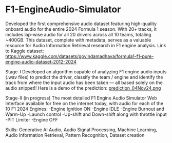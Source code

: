 # F1-EngineAudio-Simulator
Developed the first comprehensive audio dataset featuring high-quality onboard audio for the entire 2024 Formula 1 season. With 20+ tracks, it includes lap-wise audio for all 20 drivers across all 10 teams, totaling ~400GB. This dataset, complete with metadata, serves as a valuable resource for Audio Information Retrieval research in F1 engine analysis.
Link to Kaggle dataset: https://www.kaggle.com/datasets/govindamadhava/formula1-f1-pure-engine-audio-dataset-2012-2024 

Stage-I
Developed an algorithm capable of analyzing F1 engine audio inputs (.wav files) to predict the driver, classify the team / engine and identify the track from where the input audio has been taken — all based solely on the audio snippet!!
Here is a demo of the prediction: <YT unlisted vid link>
[prediction_04Nov24.png ](https://github.com/GovindaMadhava/F1-EngineAudio-Simulator/blob/8d5e60ae0ce60ee27b2762846d8a6cba6b953502/prediction_04Nov24.png) 

Stage-II (in progress)
The most detailed F1 Engine Audio Simulator Web Interface available for free on the internet today, with audio for each of the 10 F1 2024 Engines:
-Engine Ignition ON
-Engine IDLE
-Engine Burnout and Warm-Up
-Launch control
-Up-shift and Down-shift along with throttle input
-PIT Limiter
-Engine OFF

Skills: Generative AI Audio, Audio Signal Processing, Machine Learning, Audio Information Retrieval, Pattern Recognition, Dataset creation
